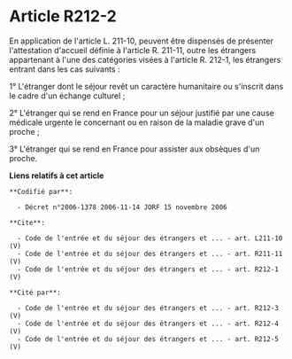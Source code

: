 # Article R212-2

En application de l'article L. 211-10, peuvent être dispensés de présenter l'attestation d'accueil définie à l'article R.
211-11, outre les étrangers appartenant à l'une des catégories visées à l'article R. 212-1, les étrangers entrant dans les
cas suivants : 

1° L'étranger dont le séjour revêt un caractère humanitaire ou s'inscrit dans le cadre d'un échange culturel ; 

2° L'étranger qui se rend en France pour un séjour justifié par une cause médicale urgente le concernant ou en raison de la
maladie grave d'un proche ; 

3° L'étranger qui se rend en France pour assister aux obsèques d'un proche.

**Liens relatifs à cet article**

	**Codifié par**:

	  - Décret n°2006-1378 2006-11-14 JORF 15 novembre 2006

	**Cite**:

	  - Code de l'entrée et du séjour des étrangers et ... - art. L211-10 (V)
	  - Code de l'entrée et du séjour des étrangers et ... - art. R211-11 (V)
	  - Code de l'entrée et du séjour des étrangers et ... - art. R212-1 (V)

	**Cité par**:

	  - Code de l'entrée et du séjour des étrangers et ... - art. R212-3 (V)
	  - Code de l'entrée et du séjour des étrangers et ... - art. R212-4 (V)
	  - Code de l'entrée et du séjour des étrangers et ... - art. R212-5 (V)
